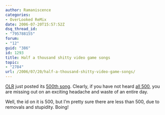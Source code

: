 ```yaml
---
author: Ramaniscence
categories:
- OverLooked ReMix
date: 2006-07-20T15:57:52Z
dsq_thread_id:
- "795788155"
forum:
- "12"
guid: "386"
id: 1293
title: Half a thousand shitty video game songs
topic:
- "2784"
url: /2006/07/20/half-a-thousand-shitty-video-game-songs/
---
```


<a href="http://olremix.org" target="_self">OLR</a> just posted its <a href="http://olremix.org/remixes/?id=500" target="_self">500th song</a>. Clearly, if you have not heard <a href="http://olremix.org/remixes/" target="_self">all 500</a>, you are missing out on an exciting headache and waste of an entire day.
  
Well, the id on it is 500, but I&#8217;m pretty sure there are less than 500, due to removals and stupidity. Boing!